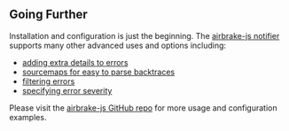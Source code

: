 ## Going Further

Installation and configuration is just the beginning. The [airbrake-js
notifier](https://github.com/airbrake/airbrake-js) supports many other advanced uses and options including:

- [adding extra details to errors](https://github.com/airbrake/airbrake-js/tree/master/packages/airbrake-js#notice-annotations)
- [sourcemaps for easy to parse backtraces](https://github.com/airbrake/airbrake-js/tree/master/packages/airbrake-js#source-maps)
- [filtering errors](https://github.com/airbrake/airbrake-js/tree/master/packages/airbrake-js#filtering-errors)
- [specifying error severity](https://github.com/airbrake/airbrake-js/tree/master/packages/airbrake-js#severity)

Please visit the [airbrake-js GitHub repo](https://github.com/airbrake/airbrake-js)
for more usage and configuration examples.
